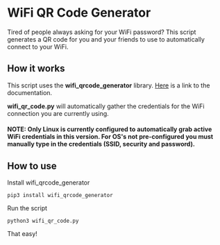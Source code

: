 # WiFi QR Code Generator

Tired of people always asking for your WiFi password? This script generates a QR code for you and your friends to use to automatically connect to your WiFi.

## How it works
This script uses the ****wifi_qrcode_generator**** library. [Here](https://github.com/lakhanmankani/wifi_qrcode_generator) is a link to the documentation.

****wifi_qr_code.py**** will automatically gather the credentials for the WiFi connection you are currently using. 

#### NOTE: Only Linux is currently configured to automatically grab active WiFi credentials in this version. For OS's not pre-configured you must manually type in the credentials (SSID, security and password).

## How to use
Install wifi_qrcode_generator
```
pip3 install wifi_qrcode_generator
```

Run the script
```
python3 wifi_qr_code.py
```

That easy!
